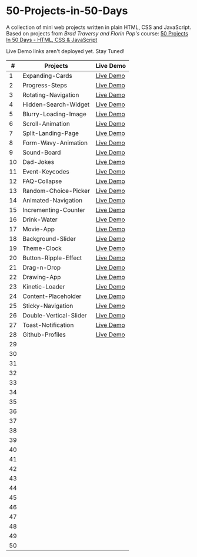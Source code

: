 # 50-Projects-in-50-Days 
A collection of mini web projects written in plain HTML, CSS and JavaScript.
Based on projects from _Brad Traversy and Florin Pop's_ course: [50 Projects In 50 Days - HTML, CSS & JavaScript](https://www.udemy.com/course/50-projects-50-days/)

Live Demo links aren't deployed yet. Stay Tuned!  

| # | Projects | Live Demo |
|----------|----------|----------|
| 1 | Expanding-Cards | [Live Demo](https://hashuudev-expanding-cards.netlify.app/) |
| 2 | Progress-Steps | [Live Demo](https://hashuudev-progress-steps.netlify.app/) |
| 3 | Rotating-Navigation | [Live Demo](https://hashuudev-rotating-navigation.netlify.app/) |
| 4 | Hidden-Search-Widget | [Live Demo](https://hashuudev-hidden-search-widget.netlify.app/) |
| 5 | Blurry-Loading-Image | [Live Demo](https://hashuudev-blurry-loading.netlify.app/) |
| 6 | Scroll-Animation | [Live Demo](https://hashuudev-scroll-animation.netlify.app/) |
| 7 | Split-Landing-Page | [Live Demo](https://hashuudev-split-landing-page.netlify.app/) |
| 8 | Form-Wavy-Animation | [Live Demo](https://hashuudev-form-wavy-animation.netlify.app/) |
| 9 | Sound-Board | [Live Demo](https://hashuudev-sound-board.netlify.app/) |
| 10 | Dad-Jokes | [Live Demo](https://hashuudev-dad-jokes.netlify.app/) |
| 11 | Event-Keycodes | [Live Demo](https://hashuudev-event-keycodes.netlify.app/) |
| 12 | FAQ-Collapse | [Live Demo](https://hashuudev-faq-collapse.netlify.app/) |
| 13 | Random-Choice-Picker | [Live Demo](https://hashuudev-choice-picker.netlify.app/) |
| 14 | Animated-Navigation | [Live Demo](https://hashuudev-animated-navigation.netlify.app/) |
| 15 | Incrementing-Counter | [Live Demo](https://hashuudev-incrementing-counter.netlify.app/) |
| 16 | Drink-Water | [Live Demo](https://hashuudev-drink-water.netlify.app/) |
| 17 | Movie-App | [Live Demo](https://hashuudev-movie-app.netlify.app/) |
| 18 | Background-Slider | [Live Demo](https://hashuudev-background-slider.netlify.app/) |
| 19 | Theme-Clock | [Live Demo](https://hashuudev-theme-clock.netlify.app/) |
| 20 | Button-Ripple-Effect | [Live Demo](https://hashuudev-button-ripple-effect.netlify.app/) |
| 21 | Drag-n-Drop | [Live Demo](https://hashuudev-drag-n-drop.netlify.app/) |
| 22 | Drawing-App | [Live Demo](https://hashuudev-drawing-app.netlify.app/) |
| 23 | Kinetic-Loader | [Live Demo](https://hashuudev-kinetic-loader.netlify.app/) |
| 24 | Content-Placeholder | [Live Demo](https://hashuudev-content-placeholder.netlify.app/) |
| 25 | Sticky-Navigation | [Live Demo](https://hashuudev-sticky-nav.netlify.app/) |
| 26 | Double-Vertical-Slider | [Live Demo](https://hashuudev-vertical-slider.netlify.app/) |
| 27 | Toast-Notification | [Live Demo](https://hashuudev-toast-notification.netlify.app/) |
| 28 | Github-Profiles | [Live Demo](https://hashuudev-github-profiles.netlify.app/) |
| 29 |  |  |
| 30 |  |  |
| 31 |  |  |
| 32 |  |  |
| 33 |  |  |
| 34 |  |  |
| 35 |  |  |
| 36 |  |  |
| 37 |  |  |
| 38 |  |  |
| 39 |  |  |
| 40 |  |  |
| 41 |  |  |
| 42 |  |  |
| 43 |  |  |
| 44 |  |  |
| 45 |  |  |
| 46 |  |  |
| 47 |  |  |
| 48 |  |  |
| 49 |  |  |
| 50 |  |  |
